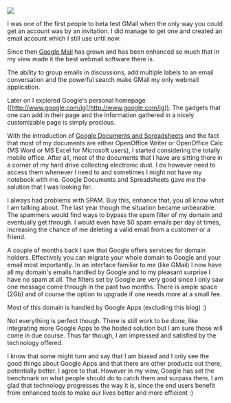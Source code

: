 <img class="post-image" src="{{ cdnUrl }}/files/google-apps.png" />

I was one of the first people to beta test GMail when the only way you could get an account was by an invitation. I did manage to get one and created an email account which I still use until now.

Since then [Google Mail](http://www.gmail.com/) has grown and has been enhanced so much that in my view made it the best webmail software there is.

The ability to group emails in discussions, add multiple labels to an email conversation and the powerful search make GMail my only webmail application.

Later on I explored Google's personal homepage ([http://www.google.com/ig](http://www.google.com/ig)). The gadgets that one can add in their page and the information gathered in a nicely customizable page is simply precious.

With the introduction of [Google Documents and Spreadsheets](http://docs.google.com/) and the fact that most of my documents are either OpenOffice Writer or OpenOffice Calc (MS Word or MS Excel for Microsoft users), I started considering the totally mobile office. After all, most of the documents that I have are sitting there in a corner of my hard drive collecting electronic dust. I do however need to access them whenever I need to and sometimes I might not have my notebook with me. Google Documents and Spreadsheets gave me the solution that I was looking for.

I always had problems with SPAM. Buy this, enhance that, you all know what I am talking about. The last year though the situation became unbearable. The spammers would find ways to bypass the spam filter of my domain and eventually get through. I would even have 50 spam emails per day at times, increasing the chance of me deleting a valid email from a customer or a friend.

A couple of months back I saw that Google offers services for domain holders. Effectively you can migrate your whole domain to Google and your email most importantly. In an interface familiar to me (like GMail) I now have all my domain's emails handled by Google and to my pleasant surprise I have no spam at all. The filters set by Google are very good since I only saw one message come through in the past two months. There is ample space (2Gb) and of course the option to upgrade if one needs more at a small fee.

Most of this domain is handled by Google Apps (excluding this blog) :)

Not everything is perfect though. There is still work to be done, like integrating more Google Apps to the hosted solution but I am sure those will come in due course. Thus far though, I am impressed and satisfied by the technology offered.

I know that some might turn and say that I am biased and I only see the good things about Google Apps and that there are other products out there, potentially better. I agree to that. However in my view, Google has set the benchmark on what people should do to catch them and surpass them. I am glad that technology progresses the way it is, since the end users benefit from enhanced tools to make our lives better and more efficient :)